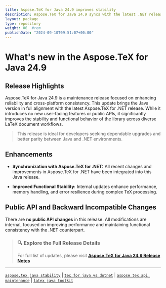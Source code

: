 ```yaml
---
title: Aspose.TeX for Java 24.9 improves stability 
description: Aspose.TeX for Java 24.9 syncs with the latest .NET release and delivers enhanced stability and consistency for LaTeX processing tasks.
layout: package
type: repository
weight: 00	#rem
publishDate: "2024-09-10T09:51:07+00:00"
---
```


# What's new in the Aspose.TeX for Java 24.9

## Release Highlights

Aspose.TeX for Java 24.9 is a maintenance release focused on enhancing reliability and cross-platform consistency. This update brings the Java version in full alignment with the latest Aspose.TeX for .NET release. While it introduces no new user-facing features or public APIs, it significantly improves the stability and functional behavior of the library across diverse LaTeX document workflows.

> This release is ideal for developers seeking dependable upgrades and better parity between Java and .NET environments.

## Enhancements

- **Synchronization with Aspose.TeX for .NET:**
  All recent changes and improvements in Aspose.TeX for .NET have been integrated into this Java release.

- **Improved Functional Stability:**
  Internal updates enhance performance, memory handling, and error resilience during complex TeX processing.

## Public API and Backward Incompatible Changes

There are **no public API changes** in this release. All modifications are internal, focused on improving performance and maintaining functional consistency with the .NET counterpart.

> ### 🔍 Explore the Full Release Details
>
> For full list of updates, please visit **[Aspose.TeX for Java 24.9 Release Notes](https://releases.aspose.com/tex/java/release-notes/2024/aspose-tex-for-java-24-9-release-notes/)**

---

[`aspose.tex java stability`](https://search.aspose.com/q/aspose-tex-java-stability.html) | [`tex for java vs dotnet`](https://search.aspose.com/q/tex-for-java-vs-dotnet.html) | [`aspose tex api maintenance`](https://search.aspose.com/q/aspose-tex-api-maintenance.html) | [`latex java toolkit`](https://search.aspose.com/q/latex-java-toolkit.html)
